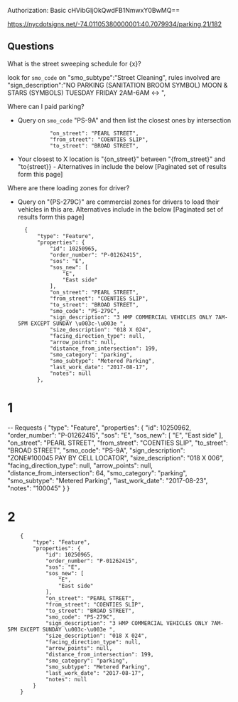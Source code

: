 Authorization: Basic cHVibGljOkQwdFB1NmwxY0BwMQ==

https://nycdotsigns.net/-74.01105380000001:40.7079934/parking,21/182

Questions
---
What is the street sweeping schedule for {x}? 

look for `smo_code` on "smo_subtype":"Street Cleaning", rules involved are "sign_description":"NO PARKING (SANITATION BROOM SYMBOL) MOON & STARS (SYMBOLS) TUESDAY FRIDAY 2AM-6AM <-> ",



Where can I paid parking?

- Query on `smo_code` "PS-9A" and then list the closest ones by intersection 

                "on_street": "PEARL STREET",
                "from_street": "COENTIES SLIP",
                "to_street": "BROAD STREET",
- Your closest to X location is "{on_street}" between "{from_street}" and "to{street}} - Alternatives in include the below [Paginated set of results form this page]

Where are there loading zones for driver? 
- Query on "{PS-279C}" are commercial zones for drivers to load their vehicles in this are. Alternatives include in the below [Paginated set of results form this page]

        {
            "type": "Feature",
            "properties": {
                "id": 10250965,
                "order_number": "P-01262415",
                "sos": "E",
                "sos_new": [
                    "E",
                    "East side"
                ],
                "on_street": "PEARL STREET",
                "from_street": "COENTIES SLIP",
                "to_street": "BROAD STREET",
                "smo_code": "PS-279C",
                "sign_description": "3 HMP COMMERCIAL VEHICLES ONLY 7AM-5PM EXCEPT SUNDAY \u003c-\u003e ",
                "size_description": "018 X 024",
                "facing_direction_type": null,
                "arrow_points": null,
                "distance_from_intersection": 199,
                "smo_category": "parking",
                "smo_subtype": "Metered Parking",
                "last_work_date": "2017-08-17",
                "notes": null
            },






# 1 
-- Requests 
{
            "type": "Feature",
            "properties": {
                "id": 10250962,
                "order_number": "P-01262415",
                "sos": "E",
                "sos_new": [
                    "E",
                    "East side"
                ],
                "on_street": "PEARL STREET",
                "from_street": "COENTIES SLIP",
                "to_street": "BROAD STREET",
                "smo_code": "PS-9A",
                "sign_description": "ZONE#100045 PAY BY CELL LOCATOR",
                "size_description": "018 X 006",
                "facing_direction_type": null,
                "arrow_points": null,
                "distance_from_intersection": 64,
                "smo_category": "parking",
                "smo_subtype": "Metered Parking",
                "last_work_date": "2017-08-23",
                "notes": "100045"
            }
}
# 2 
        {
            "type": "Feature",
            "properties": {
                "id": 10250965,
                "order_number": "P-01262415",
                "sos": "E",
                "sos_new": [
                    "E",
                    "East side"
                ],
                "on_street": "PEARL STREET",
                "from_street": "COENTIES SLIP",
                "to_street": "BROAD STREET",
                "smo_code": "PS-279C",
                "sign_description": "3 HMP COMMERCIAL VEHICLES ONLY 7AM-5PM EXCEPT SUNDAY \u003c-\u003e ",
                "size_description": "018 X 024",
                "facing_direction_type": null,
                "arrow_points": null,
                "distance_from_intersection": 199,
                "smo_category": "parking",
                "smo_subtype": "Metered Parking",
                "last_work_date": "2017-08-17",
                "notes": null
            }
        }
        
``` 